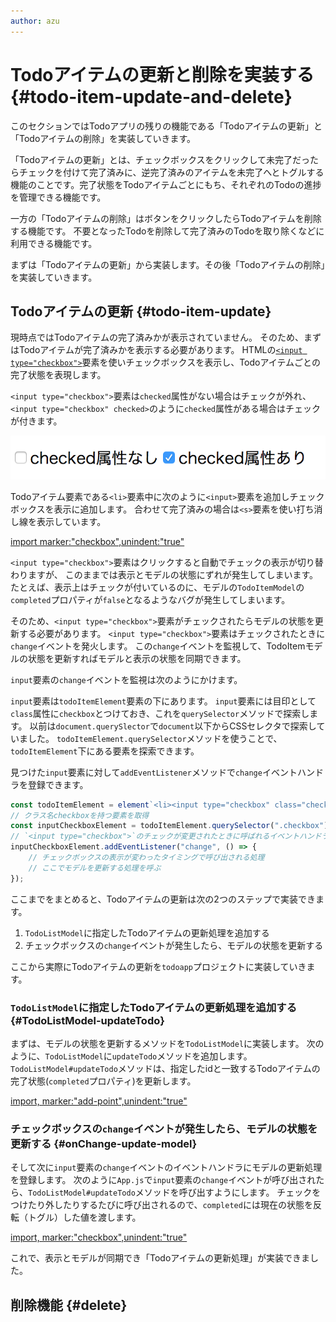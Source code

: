 ```yaml
---
author: azu
---
```


# Todoアイテムの更新と削除を実装する {#todo-item-update-and-delete}

このセクションではTodoアプリの残りの機能である「Todoアイテムの更新」と「Todoアイテムの削除」を実装していきます。

「Todoアイテムの更新」とは、チェックボックスをクリックして未完了だったらチェックを付けて完了済みに、逆完了済みのアイテムを未完了へとトグルする機能のことです。完了状態をTodoアイテムごとにもち、それぞれのTodoの進捗を管理できる機能です。

一方の「Todoアイテムの削除」はボタンをクリックしたらTodoアイテムを削除する機能です。
不要となったTodoを削除して完了済みのTodoを取り除くなどに利用できる機能です。

まずは「Todoアイテムの更新」から実装します。その後「Todoアイテムの削除」を実装していきます。

## Todoアイテムの更新 {#todo-item-update}

現時点ではTodoアイテムの完了済みかが表示されていません。
そのため、まずはTodoアイテムが完了済みかを表示する必要があります。
HTMLの[`<input type="checkbox">`](https://developer.mozilla.org/ja/docs/Web/HTML/Element/Input/checkbox)要素を使いチェックボックスを表示し、Todoアイテムごとの完了状態を表現します。

`<input type="checkbox">`要素は`checked`属性がない場合はチェックが外れ、
`<input type="checkbox" checked>`のように`checked`属性がある場合はチェックが付きます。

![input要素のchecked属性の違い](./img/input-checkbox.png)

Todoアイテム要素である`<li>`要素中に次のように`<input>`要素を追加しチェックボックスを表示に追加します。
合わせて完了済みの場合は`<s>`要素を使い打ち消し線を表示しています。

[import marker:"checkbox",unindent:"true"](./add-checkbox/src/App.js)

`<input type="checkbox">`要素はクリックすると自動でチェックの表示が切り替わりますが、
このままでは表示とモデルの状態にずれが発生してしまいます。
たとえば、表示上はチェックが付いているのに、モデルの`TodoItemModel`の`completed`プロパティが`false`となるようなバグが発生してしまいます。

そのため、`<input type="checkbox">`要素がチェックされたらモデルの状態を更新する必要があります。
`<input type="checkbox">`要素はチェックされたときに`change`イベントを発火します。
この`change`イベントを監視して、TodoItemモデルの状態を更新すればモデルと表示の状態を同期できます。

`input`要素の`change`イベントを監視は次のようにかけます。

`input`要素は`todoItemElement`要素の下にあります。
`input`要素には目印として`class`属性に`checkbox`とつけておき、これを`querySelector`メソッドで探索します。
以前は`document.querySlector`で`document`以下からCSSセレクタで探索していました。
`todoItemElement.querySelector`メソッドを使うことで、`todoItemElement`下にある要素を探索できます。

見つけた`input`要素に対して`addEventListener`メソッドで`change`イベントハンドラを登録できます。

<!-- doctest:disable -->
```js
const todoItemElement = element`<li><input type="checkbox" class="checkbox">${item.title}</input></li>`;
// クラス名checkboxを持つ要素を取得
const inputCheckboxElement = todoItemElement.querySelector(".checkbox");
// `<input type="checkbox">`のチェックが変更されたときに呼ばれるイベントハンドラを登録
inputCheckboxElement.addEventListener("change", () => {
    // チェックボックスの表示が変わったタイミングで呼び出される処理
    // ここでモデルを更新する処理を呼ぶ
});
```

ここまでをまとめると、Todoアイテムの更新は次の2つのステップで実装できます。

1. `TodoListModel`に指定したTodoアイテムの更新処理を追加する
2. チェックボックスの`change`イベントが発生したら、モデルの状態を更新する

ここから実際にTodoアイテムの更新を`todoapp`プロジェクトに実装していきます。

###  `TodoListModel`に指定したTodoアイテムの更新処理を追加する {#TodoListModel-updateTodo}

まずは、モデルの状態を更新するメソッドを`TodoListModel`に実装します。
次のように、`TodoListModel`に`updateTodo`メソッドを追加します。
`TodoListModel#updateTodo`メソッドは、指定したidと一致するTodoアイテムの完了状態(`completed`プロパティ)を更新します。

[import, marker:"add-point",unindent:"true"](./update-feature/src/model/TodoListModel.js)

### チェックボックスの`change`イベントが発生したら、モデルの状態を更新する {#onChange-update-model}

そして次に`input`要素の`change`イベントのイベントハンドラにモデルの更新処理を登録します。
次のように`App.js`で`input`要素の`change`イベントが呼び出されたら、`TodoListModel#updateTodo`メソッドを呼び出すようにします。
チェックをつけたり外したりするたびに呼び出されるので、`completed`には現在の状態を反転（トグル）した値を渡します。

[import, marker:"checkbox",unindent:"true"](./update-feature/src/App.js)

これで、表示とモデルが同期でき「Todoアイテムの更新処理」が実装できました。

## 削除機能 {#delete}